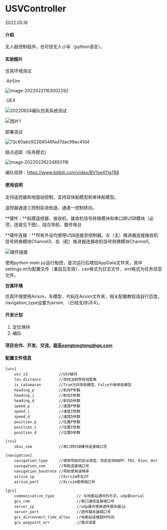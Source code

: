 # USVController

2022.05.16

#### 介绍

无人艇控制程序，也可控无人小车（python语言）。

#### 实验图片

仿真环境测试

​	AirSim

![image-20220221163002292](https://gitee.com/sttdo/picture/raw/master/img/2022/02/image-20220221163002292.png)

​	UE4

![20220824编队仿真系统测试](https://gitee.com/sttdo/picture/raw/master/img/2022/09/20220824编队仿真系统测试.gif)

![图片1](https://gitee.com/sttdo/picture/raw/master/img/2022/09/图片1.png)

部署测试

![73c60abc92266048fad7dac99ac41d4](https://gitee.com/sttdo/picture/raw/master/img/2022/05/73c60abc92266048fad7dac99ac41d4.jpg)

路点追踪（任务模式）

![image-20220226224850116](https://gitee.com/sttdo/picture/raw/master/img/2022/02/image-20220226224850116.png)

编队视频：https://www.bilibili.com/video/BV1xe411g788

#### 使用说明

支持遥控器和地面站控制，支持双体船模型和单体船模型。

遥控器通道三控制前进倒退，通道一控制转向。

**硬件：**航模遥控器、接收机、接收机信号转换模块和串口转USB模块（必须，连接见下图）、组合导航、数传电台

**硬件连接：**所有外设均使用USB连接至控制器。左（主）推进器连接接收机信号转换模块Channel3、右（舵）推进器连接收机信号转换模块Channel1。



![硬件链接](https://gitee.com/sttdo/picture/raw/master/img/2022/05/硬件链接.png)

使用*python main.py*运行船控，首次运行后增加AppData文件夹，其中settings.ini为配置文件（重启后生效）、csv格式为日志文件、xml格式为任务信息文件。

**仿真环境**

仿真环境使用Airsim，车模型，代码在Airsim文件夹，相关配置教程请自行百度，navigation_type设置为airsim, （已经支持UE4）。



#### 开发计划

1. 定位保持
2. 编队



#### 项目合作、开发、交流，联系sangtongtong@qq.com



#### **配置文件信息**

```
[usv]
	usv_id				//USV编号
	los_distance  	 	//视线法制导视线距离
	is_catamaran   		//True为双体船模型、False为单体船模型
	heading_p   		//航向P参数
	heading_i  		 	//航向I参数
	heading_d  		 	//航向D参数
	speed_p   			//速度P参数
	speed_i  			//速度I参数
	speed_d   			//速度D参数
	position_p  		//位置P参数
	position_i   		//位置I参数
	position_d  		//位置D参数

[rcu]
	sbus_com 			//串口转USB模块连接端口号

[navigation]
	navigation_type		//使用导航的协议类型，目前支持ANPP、FDI、Rion、Wit
	navigation_com		//导航连接端口号
	navigation_baudrate //导航使用波特率
	airsim_ip 			//Airsim所在IP
	airsim_port 		//Airsim使用端口号

[gcs]
	communication_type 			// 与地面站通讯的方式，udp或serial
	gcs_com						//串口通信连接端口号
	server_ip 					//udp通讯使用透传服务器ip
	server_port					//透传服务器端口号
	gcs_disconnect_time_allow 	//地面站连接超时时间
	gcs_waypoint_err 			//路点误差
```

